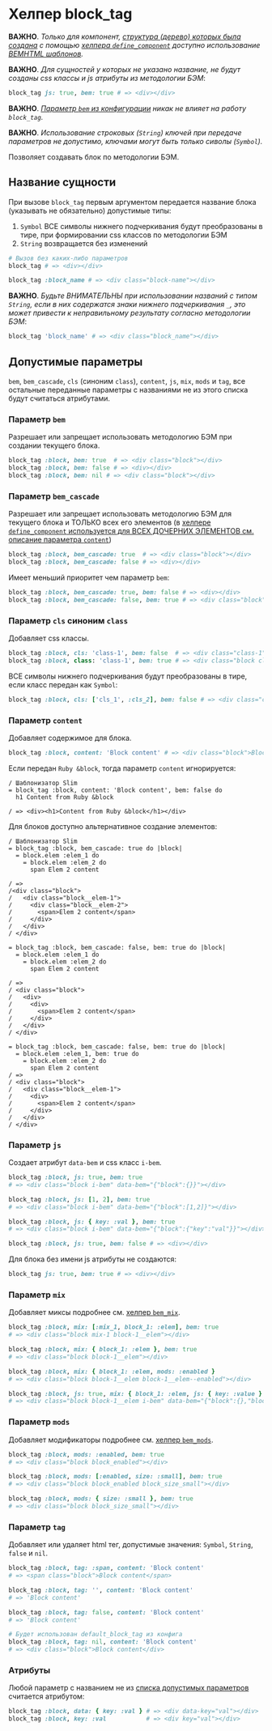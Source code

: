 # Хелпер block_tag

**ВАЖНО**. *Только для компонент, [структура (дерево) которых была создана](Создание-и-использование-UI-компонент.md) с помощью [хелпера `define_component`](Хелпер-define_component.md) доступно использование [BEMHTML шаблонов](Шаблоны.md).*

**ВАЖНО**. *Для сущностей у которых не указано название, не будут созданы css классы и js атрибуты из методологии БЭМ*:
```ruby
block_tag js: true, bem: true # => <div></div>
```

**ВАЖНО**. *[Параметр `bem` из конфигурации](Конфигурация.md#%D0%9F%D0%B0%D1%80%D0%B0%D0%BC%D0%B5%D1%82%D1%80-bem) никак не влияет на работу `block_tag`.*

**ВАЖНО**. *Использование строковых (`String`) ключей при передаче параметров не допустимо, ключами могут быть только сиволы (`Symbol`).*

Позволяет создавать блок по методологии БЭМ.

## Название сущности

При вызове `block_tag` первым аргументом передается название блока (указывать не обязательно) допустимые типы:
1. `Symbol` ВСЕ символы нижнего подчеркивания будут преобразованы в тире, при формировании css классов по методологии БЭМ
1. `String` возвращается без изменений

```ruby
# Вызов без каких-либо параметров
block_tag # => <div></div>
```
```ruby
block_tag :block_name # => <div class="block-name"></div>
```

**ВАЖНО**. *Будьте ВНИМАТЕЛЬНЫ при использовании названий с типом `String`, если в них содержатся знаки нижнего подчеркивания `_`, это может привести к неправильному результату согласно методологии БЭМ*:
```ruby
block_tag 'block_name' # => <div class="block_name"></div>
```

## Допустимые параметры

`bem`, `bem_cascade`, `cls` (синоним `class`), `content`, `js`, `mix`, `mods` и `tag`, все остальные переданные параметры с названиями не из этого списка будут считаться атрибутами.

### Параметр `bem`

Разрешает или запрещает использовать методологию БЭМ при создании текущего блока.

```ruby
block_tag :block, bem: true  # => <div class="block"></div>
block_tag :block, bem: false # => <div></div>
block_tag :block, bem: nil # => <div class="block"></div>
```

### Параметр `bem_cascade`

Разрешает или запрещает использовать методологию БЭМ для текущего блока и ТОЛЬКО всех его элементов (в [хелпере `define_component` используется для ВСЕХ ДОЧЕРНИХ ЭЛЕМЕНТОВ см. описание параметра `content`](#%D0%9F%D0%B0%D1%80%D0%B0%D0%BC%D0%B5%D1%82%D1%80-content))

```ruby
block_tag :block, bem_cascade: true  # => <div class="block"></div>
block_tag :block, bem_cascade: false # => <div></div>
```

Имеет меньший приоритет чем параметр `bem`:

```ruby
block_tag :block, bem_cascade: true, bem: false # => <div></div>
block_tag :block, bem_cascade: false, bem: true # => <div class="block"></div>
```

### Параметр `cls` синоним `class`

Добавляет css классы.

```ruby
block_tag :block, cls: 'class-1', bem: false  # => <div class="class-1"></div>
block_tag :block, class: 'class-1', bem: true # => <div class="block class-1"></div>
```
ВСЕ символы нижнего подчеркивания будут преобразованы в тире, если класс передан как `Symbol`:

```ruby
block_tag :block, cls: ['cls_1', :cls_2], bem: false # => <div class="cls_1 cls-2"></div>
```

### Параметр `content`

Добавляет содержимое для блока.

```ruby
block_tag :block, content: 'Block content' # => <div class="block">Block content</div>
```
Если передан `Ruby &block`, тогда параметр `content` игнорируется:

```slim
/ Шаблонизатор Slim
= block_tag :block, content: 'Block content', bem: false do
  h1 Content from Ruby &block

/ => <div><h1>Content from Ruby &block</h1></div>
```
Для блоков доступно альтернативное создание элементов:

```slim
/ Шаблонизатор Slim
= block_tag :block, bem_cascade: true do |block|
  = block.elem :elem_1 do
    = block.elem :elem_2 do
      span Elem 2 content

/ =>
/<div class="block">
/   <div class="block__elem-1">
/     <div class="block__elem-2">
/       <span>Elem 2 content</span>
/     </div>
/   </div>
/ </div>

= block_tag :block, bem_cascade: false, bem: true do |block|
  = block.elem :elem_1 do
    = block.elem :elem_2 do
      span Elem 2 content

/ =>
/ <div class="block">
/   <div>
/     <div>
/       <span>Elem 2 content</span>
/     </div>
/   </div>
/ </div>

= block_tag :block, bem_cascade: false, bem: true do |block|
  = block.elem :elem_1, bem: true do
    = block.elem :elem_2 do
      span Elem 2 content
/ =>
/ <div class="block">
/   <div class="block__elem-1">
/     <div>
/       <span>Elem 2 content</span>
/     </div>
/   </div>
/ </div>
```


### Параметр `js`

Создает атрибут `data-bem` и css класс `i-bem`.

```ruby
block_tag :block, js: true, bem: true
# => <div class="block i-bem" data-bem="{"block":{}}"></div>

block_tag :block, js: [1, 2], bem: true
# => <div class="block i-bem" data-bem="{"block":[1,2]}"></div>

block_tag :block, js: { key: :val }, bem: true
# => <div class="block i-bem" data-bem="{"block":{"key":"val"}}"></div>

block_tag :block, js: true, bem: false # => <div></div>
```
Для блока без имени js атрибуты не создаются:
```ruby
block_tag js: true, bem: true # => <div></div>
```
### Параметр `mix`

Добавляет миксы подробнее см. [хелпер `bem_mix`](Хелпер-bem_mix.md).

```ruby
block_tag :block, mix: [:mix_1, block_1: :elem], bem: true
# => <div class="block mix-1 block-1__elem"></div>

block_tag :block, mix: { block_1: :elem }, bem: true
# => <div class="block block-1__elem"></div>

block_tag :block, mix: { block_1: :elem, mods: :enabled }
# => <div class="block block-1__elem block-1__elem--enabled"></div>

block_tag :block, js: true, mix: { block_1: :elem, js: { key: :value } }
# => <div class="block block-1__elem i-bem" data-bem="{"block":{},"block-1__elem":{"key":"value"}}"></div>
```

### Параметр `mods`

Добавляет модификаторы подробнее см. [хелпер `bem_mods`](Хелпер-bem_mods.md).

```ruby
block_tag :block, mods: :enabled, bem: true
# => <div class="block block_enabled"></div>

block_tag :block, mods: [:enabled, size: :small], bem: true
# => <div class="block block_enabled block_size_small"></div>

block_tag :block, mods: { size: :small }, bem: true
# => <div class="block block_size_small"></div>
```

### Параметр `tag`

Добавляет или удаляет html тег, допустимые значения: `Symbol`, `String`, `false` и `nil`.

```ruby
block_tag :block, tag: :span, content: 'Block content'
# => <span class="block">Block content</span>

block_tag :block, tag: '', content: 'Block content'
# => 'Block content'

block_tag :block, tag: false, content: 'Block content'
# => 'Block content'

# Будет использован default_block_tag из конфига
block_tag :block, tag: nil, content: 'Block content'
# => <div class="block">Block content</div>
```

### Атрибуты

Любой параметр с названием не из [списка допустимых параметров](#%D0%94%D0%BE%D0%BF%D1%83%D1%81%D1%82%D0%B8%D0%BC%D1%8B%D0%B5-%D0%BF%D0%B0%D1%80%D0%B0%D0%BC%D0%B5%D1%82%D1%80%D1%8B) считается атрибутом:

```ruby
block_tag :block, data: { key: :val } # => <div data-key="val"></div>
block_tag :block, key: :val           # => <div key="val"></div>
```